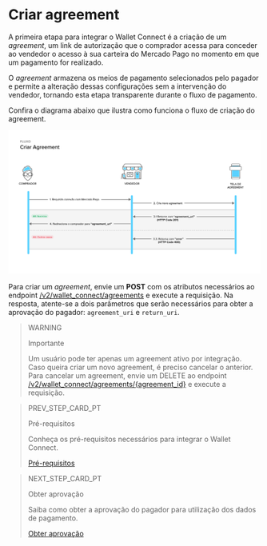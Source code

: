 # Criar agreement

A primeira etapa para integrar o Wallet Connect é a criação de um _agreement_, um link de autorização que o comprador acessa para conceder ao vendedor o acesso à sua carteira do Mercado Pago no momento em que um pagamento for realizado. 

O _agreement_ armazena os meios de pagamento selecionados pelo pagador e permite a alteração dessas configurações sem a intervenção do vendedor, tornando esta etapa transparente durante o fluxo de pagamento.

Confira o diagrama abaixo que ilustra como funciona o fluxo de criação do agreement.

![Criar agreement](/images/wallet-connect/new-create-agreement.pt.png)

Para criar um _agreement_, envie um **POST** com os atributos necessários ao endpoint [/v2/wallet_connect/agreements](/developers/pt/reference/wallet_connect/_wallet_connect_agreements/post) e execute a requisição. Na resposta, atente-se a dois parâmetros que serão necessários para obter a aprovação do pagador: `agreement_uri` e `return_uri`. 


> WARNING
>
> Importante
>
> Um usuário pode ter apenas um agreement ativo por integração. Caso queira criar um novo agreement, é preciso cancelar o anterior. Para cancelar um agreement, envie um DELETE ao endpoint [/v2/wallet_connect/agreements/{agreement_id}](/developers/pt/reference/wallet_connect/_wallet_connect_agreements_agreement_id/delete) e execute a requisição.

> PREV_STEP_CARD_PT
>
> Pré-requisitos 
>
> Conheça os pré-requisitos necessários para integrar o Wallet Connect.
>
> [Pré-requisitos](/developers/pt/docs/wallet-connect/prerequisites)

> NEXT_STEP_CARD_PT
>
> Obter aprovação
>
> Saiba como obter a aprovação do pagador para utilização dos dados de pagamento.
>
> [Obter aprovação](/developers/pt/docs/wallet-connect/integration-configuration/get-approval)